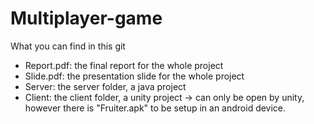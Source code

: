 # Multiplayer-game
What you can find in this git

- Report.pdf: the final report for the whole project
- Slide.pdf: the presentation slide for the whole project
- Server: the server folder, a java project
- Client: the client folder, a unity project -> can only be open by unity, however there is "Fruiter.apk" to be setup in an android device.